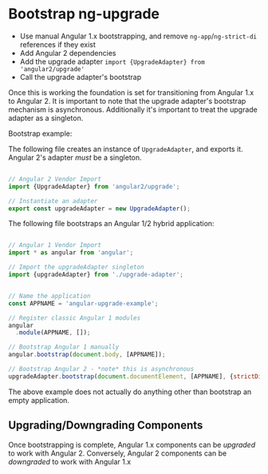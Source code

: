 # Bootstrap ng-upgrade

- Use manual Angular 1.x bootstrapping, and remove `ng-app`/`ng-strict-di` 
references if they exist
- Add Angular 2 dependencies 
- Add the upgrade adapter `import {UpgradeAdapter} from 'angular2/upgrade'`
- Call the upgrade adapter's bootstrap

Once this is working the foundation is set for transitioning from Angular 1.x to
Angular 2.  It is important to note that the upgrade adapter's bootstrap 
mechanism is asynchronous. Additionally it's important to treat the upgrade
adapter as a singleton.

Bootstrap example:

The following file creates an instance of `UpgradeAdapter`, and exports it.
Angular 2's adapter _must_ be a singleton.

```js

// Angular 2 Vendor Import
import {UpgradeAdapter} from 'angular2/upgrade';

// Instantiate an adapter
export const upgradeAdapter = new UpgradeAdapter();

```

The following file bootstraps an Angular 1/2 hybrid application:

```js

// Angular 1 Vendor Import
import * as angular from 'angular';

// Import the upgradeAdapter singleton
import {upgradeAdapter} from './upgrade-adapter';


// Name the application
const APPNAME = 'angular-upgrade-example';

// Register classic Angular 1 modules
angular
  .module(APPNAME, []);

// Bootstrap Angular 1 manually
angular.bootstrap(document.body, [APPNAME]);

// Bootstrap Angular 2 - *note* this is asynchronous
upgradeAdapter.bootstrap(document.documentElement, [APPNAME], {strictDi: true});

```

The above example does not actually do anything other than bootstrap an empty
application. 

## Upgrading/Downgrading Components

Once bootstrapping is complete, Angular 1.x components can be _upgraded_ to
work with Angular 2.  Conversely, Angular 2 components can be _downgraded_ to
work with Angular 1.x


